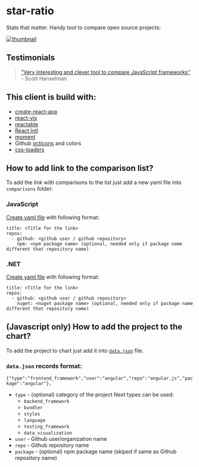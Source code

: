 # star-ratio
Stats that matter.
Handy tool to compare open source projects:

[![thumbnail](http://starratio.js.org/thumbnail.png)](http://starratio.js.org)

## Testimonials
> ["Very interesting and clever tool to compare JavaScript frameworks"](https://twitter.com/shanselman/status/775956034229678080) - Scott Hanselman

## This client is build with:
- [create-react-app](https://github.com/facebookincubator/create-react-app)
- [react-vis](https://github.com/uber/react-vis)
- [reactable](https://github.com/glittershark/reactable)
- [React Intl](https://github.com/yahoo/react-intl)
- [moment](https://github.com/moment/moment)
- Github [octicons](https://octicons.github.com/) and colors
- [css-loaders](https://github.com/lukehaas/css-loaders)



## How to add link to the comparison list?
To add the link with comparisons to the list just add a new yaml file into `comparisons` folder:

### JavaScript
[Create yaml file](https://github.com/stats-show/stats.show/new/master/packages/js/comparisons) with following format:  
```
title: <Title for the link>
repos:
  - github: <github user / github repository> 
    npm: <npm package name> (optional, needed only if package name different that repository name)
```

### .NET
[Create yaml file](https://github.com/stats-show/stats.show/new/master/packages/net/comparisons) with following format:  
```
title: <Title for the link>
repos:
  - github: <github user / github repository> 
    nuget: <nuget package name> (optional, needed only if package name different that repository name)
```


## (Javascript only) How to add the project to the chart?
To add the project to chart just add it into [`data.json`](https://github.com/stats-show/stats.show/blob/master/packages/js/public/data.json) file.

### `data.json` records format:
`{"type":"frontend_framework","user":"angular","repo":"angular.js","package":"angular"},`

- `type` - (optional) category of the project
  Next types can be used:
    - `backend_framework`
    - `bundler`
    - `styles`
    - `language`
    - `testing_framework`
    - `data_visualization`
- `user` - Github user/organization name
- `repo` - Github repository name
- `package` - (optional) npm package name (skiped if same as Github repository name)
